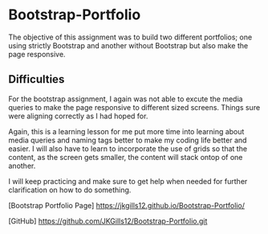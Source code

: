 # Bootstrap-Portfolio

The objective of this assignment was to build two different portfolios; one using strictly Bootstrap and another without Bootstrap but also make the page responsive. 

## Difficulties
For the bootstrap assignment, I again was not able to excute the media queries to make the page responsive to different sized screens. Things sure were aligning correctly as I had hoped for. 

Again, this is a learning lesson for me put more time into learning about media queries and naming tags better to make my coding life better and easier. I will also have to learn to incorporate the use of grids so that the content, as the screen gets smaller, the content will stack ontop of one another. 

I will keep practicing and make sure to get help when needed for further clarification on how to do something.

[Bootstrap Portfolio Page] https://jkgills12.github.io/Bootstrap-Portfolio/

[GitHub] https://github.com/JKGills12/Bootstrap-Portfolio.git
